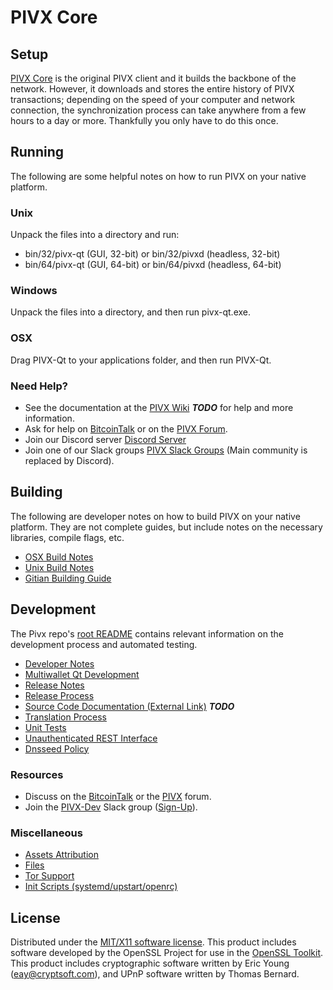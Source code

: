 PIVX Core
=====================

Setup
---------------------
[PIVX Core](http://ball-coin.com/wallet) is the original PIVX client and it builds the backbone of the network. However, it downloads and stores the entire history of PIVX transactions; depending on the speed of your computer and network connection, the synchronization process can take anywhere from a few hours to a day or more. Thankfully you only have to do this once.

Running
---------------------
The following are some helpful notes on how to run PIVX on your native platform.

### Unix

Unpack the files into a directory and run:

- bin/32/pivx-qt (GUI, 32-bit) or bin/32/pivxd (headless, 32-bit)
- bin/64/pivx-qt (GUI, 64-bit) or bin/64/pivxd (headless, 64-bit)

### Windows

Unpack the files into a directory, and then run pivx-qt.exe.

### OSX

Drag PIVX-Qt to your applications folder, and then run PIVX-Qt.

### Need Help?

* See the documentation at the [PIVX Wiki](https://en.bitcoin.it/wiki/Main_Page) ***TODO***
for help and more information.
* Ask for help on [BitcoinTalk](https://bitcointalk.org/index.php?topic=1262920.0) or on the [PIVX Forum](http://forum.ball-coin.com/).
* Join our Discord server [Discord Server](https://discord.gg/kGTB6gS)
* Join one of our Slack groups [PIVX Slack Groups](https://ball-coin.com/slack-logins/) (Main community is replaced by Discord).

Building
---------------------
The following are developer notes on how to build PIVX on your native platform. They are not complete guides, but include notes on the necessary libraries, compile flags, etc.

- [OSX Build Notes](build-osx.md)
- [Unix Build Notes](build-unix.md)
- [Gitian Building Guide](gitian-building.md)

Development
---------------------
The Pivx repo's [root README](https://github.com/Kopernikus-dev/ball-coin/blob/master/README.md) contains relevant information on the development process and automated testing.

- [Developer Notes](developer-notes.md)
- [Multiwallet Qt Development](multiwallet-qt.md)
- [Release Notes](release-notes.md)
- [Release Process](release-process.md)
- [Source Code Documentation (External Link)](https://dev.visucore.com/bitcoin/doxygen/) ***TODO***
- [Translation Process](translation_process.md)
- [Unit Tests](unit-tests.md)
- [Unauthenticated REST Interface](REST-interface.md)
- [Dnsseed Policy](dnsseed-policy.md)

### Resources

* Discuss on the [BitcoinTalk](https://bitcointalk.org/index.php?topic=1262920.0) or the [PIVX](http://forum.ball-coin.com/) forum.
* Join the [PIVX-Dev](https://pivx-dev.slack.com/) Slack group ([Sign-Up](https://pivx-dev.herokuapp.com/)).

### Miscellaneous
- [Assets Attribution](assets-attribution.md)
- [Files](files.md)
- [Tor Support](tor.md)
- [Init Scripts (systemd/upstart/openrc)](init.md)

License
---------------------
Distributed under the [MIT/X11 software license](http://www.opensource.org/licenses/mit-license.php).
This product includes software developed by the OpenSSL Project for use in the [OpenSSL Toolkit](https://www.openssl.org/). This product includes
cryptographic software written by Eric Young ([eay@cryptsoft.com](mailto:eay@cryptsoft.com)), and UPnP software written by Thomas Bernard.
